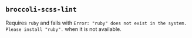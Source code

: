 ## `broccoli-scss-lint`

Requires `ruby` and fails with `Error: "ruby" does not exist in the system. Please install "ruby".` when it is not available.
